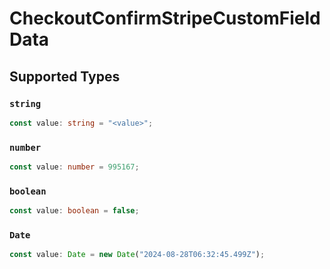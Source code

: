 # CheckoutConfirmStripeCustomFieldData


## Supported Types

### `string`

```typescript
const value: string = "<value>";
```

### `number`

```typescript
const value: number = 995167;
```

### `boolean`

```typescript
const value: boolean = false;
```

### `Date`

```typescript
const value: Date = new Date("2024-08-28T06:32:45.499Z");
```

